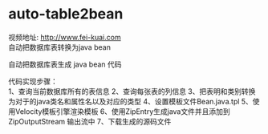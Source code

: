 # auto-table2bean
视频地址: http://www.fei-kuai.com <br>
自动把数据库表转换为java bean <br>

自动把数据库表生成 java bean 代码 <br>

代码实现步骤： <br>
  1、查询当前数据库所有的表信息
  2、查询每张表的列信息
  3、把表明和类别转换为对于的java类名和属性名以及对应的类型
  4、设置模板文件Bean.java.tpl
  5、使用Velocity模板引擎渲染模板
  6、使用ZipEntry生成java文件并且添加到ZipOutputStream 输出流中
  7、下载生成的源码文件
